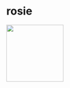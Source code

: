 # rosie
<img src="https://farm1.staticflickr.com/69/164954797_474fbdb161_z.jpg" width="150" height="150" />
